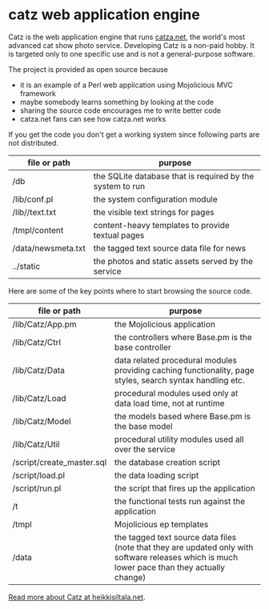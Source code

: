 # catz web application engine

Catz is the web application engine that runs [catza.net](https://catza.net/), the world's most advanced cat show photo service. Developing Catz is a non-paid hobby. It is targeted only to one specific use and is not a general-purpose software.

The project is provided as open source because
* it is an example of a Perl web application using Mojolicious MVC framework
* maybe somebody learns something by looking at the code
* sharing the source code encourages me to write better code
* catza.net fans can see how catza.net works

If you get the code you don't get a working system since following parts are not distributed.

| file or path | purpose |
| ------------- | ------------- |
| /db | the SQLite database that is required by the system to run |
| /lib/conf.pl | the system configuration module |
| /lib//text.txt | the visible text strings for pages |
| /tmpl/content | content-heavy templates to provide textual pages |
| /data/newsmeta.txt | the tagged text source data file for news |
| ../static | the photos and static assets served by the service | 

Here are some of the key points where to start browsing the source code.

| file or path | purpose |
| ------------- | ------------- |
| /lib/Catz/App.pm | the Mojolicious application |
| /lib/Catz/Ctrl | the controllers where Base.pm is the base controller |
| /lib/Catz/Data | data related procedural modules providing caching functionality, page styles, search syntax handling etc. |
| /lib/Catz/Load | procedural modules used only at data load time, not at runtime |
| /lib/Catz/Model | the models based where Base.pm is the base model |
| /lib/Catz/Util | procedural utility modules used all over the service |
| /script/create_master.sql | the database creation script |
| /script/load.pl | the data loading script |
| /script/run.pl | the script that fires up the application |
| /t | the functional tests run against the application |
| /tmpl | Mojolicious ep templates |
| /data | the tagged text source data files (note that they are updated only with software releases which is much lower pace than they actually change) |

[Read more about Catz at heikkisiltala.net](https://heikkisiltala.net/wiki/en/information_technology/catz/start).
